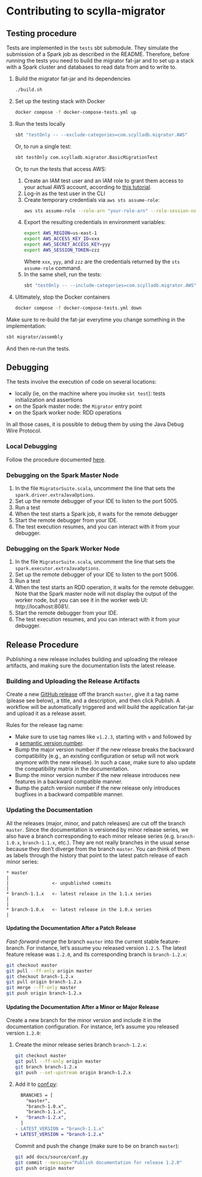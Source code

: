 # Contributing to scylla-migrator

## Testing procedure

Tests are implemented in the `tests` sbt submodule. They simulate the submission of a Spark job as described in the README. Therefore, before running the tests you need to build the migrator fat-jar and to set up a stack with a Spark cluster and databases to read data from and to write to.

1. Build the migrator fat-jar and its dependencies

   ~~~ sh
   ./build.sh
   ~~~
   
2. Set up the testing stack with Docker
   
   ~~~ sh
   docker compose -f docker-compose-tests.yml up
   ~~~

3. Run the tests locally

   ~~~ sh
   sbt "testOnly -- --exclude-categories=com.scylladb.migrator.AWS"
   ~~~

   Or, to run a single test:

   ~~~ sh
   sbt testOnly com.scylladb.migrator.BasicMigrationTest
   ~~~

   Or, to run the tests that access AWS:

   1. Create an IAM test user and an IAM role to grant them access to your actual AWS account, according to [this tutorial](https://docs.aws.amazon.com/IAM/latest/UserGuide/tutorial_cross-account-with-roles.html).
   2. Log-in as the test user in the CLI
   3. Create temporary credentials via `aws sts assume-role`:
      ~~~ sh
      aws sts assume-role --role-arn "your-role-arn" --role-session-name "scylla-migrator-test"
      ~~~
   4. Export the resulting credentials in environment variables:
      ~~~ sh
      export AWS_REGION=us-east-1
      export AWS_ACCESS_KEY_ID=xxx
      export AWS_SECRET_ACCESS_KEY=yyy
      export AWS_SESSION_TOKEN=zzz
      ~~~
      Where `xxx`, `yyy`, and `zzz` are the credentials returned by the `sts assume-role` command.
   5. In the same shell, run the tests:
      ~~~ sh
      sbt "testOnly -- --include-categories=com.scylladb.migrator.AWS"
      ~~~

4. Ultimately, stop the Docker containers

   ~~~ sh
   docker compose -f docker-compose-tests.yml down
   ~~~

Make sure to re-build the fat-jar everytime you change something in the implementation:

~~~ sh
sbt migrator/assembly
~~~

And then re-run the tests.

## Debugging

The tests involve the execution of code on several locations:
- locally (ie, on the machine where you invoke `sbt test`): tests initialization and assertions
- on the Spark master node: the `Migrator` entry point
- on the Spark worker node: RDD operations

In all those cases, it is possible to debug them by using the Java Debug Wire Protocol.

### Local Debugging

Follow the procedure documented [here](https://stackoverflow.com/a/15505308/561721).

### Debugging on the Spark Master Node

1. In the file `MigratorSuite.scala`, uncomment the line that sets the
   `spark.driver.extraJavaOptions`.
2. Set up the remote debugger of your IDE to listen to the port 5005.
3. Run a test
4. When the test starts a Spark job, it waits for the remote debugger
5. Start the remote debugger from your IDE.
6. The test execution resumes, and you can interact with it from your debugger.

### Debugging on the Spark Worker Node

1. In the file `MigratorSuite.scala`, uncomment the line that sets the
   `spark.executor.extraJavaOptions`.
2. Set up the remote debugger of your IDE to listen to the port 5006.
3. Run a test
4. When the test starts an RDD operation, it waits for the remote debugger.
   Note that the Spark master node will not display the output of the worker node,
   but you can see it in the worker web UI: http://localhost:8081/.
5. Start the remote debugger from your IDE.
6. The test execution resumes, and you can interact with it from your debugger.

## Release Procedure

Publishing a new release includes building and uploading the release artifacts, and making sure the documentation lists the latest release.

### Building and Uploading the Release Artifacts

Create a new [GitHub release](https://github.com/scylladb/scylla-migrator/releases) off the branch `master`, give it a tag name (please see below), a title, and a description, and then click Publish. A workflow will be automatically triggered and will build the application fat-jar and upload it as a release asset.

Rules for the release tag name:
- Make sure to use tag names like `v1.2.3`, starting with `v` and followed by a [semantic version number](https://semver.org/).
- Bump the major version number if the new release breaks the backward compatibility (e.g., an existing configuration or setup will not work anymore with the new release). In such a case, make sure to also update the compatibility matrix in the documentation.
- Bump the minor version number if the new release introduces new features in a backward compatible manner.
- Bump the patch version number if the new release only introduces bugfixes in a backward compatible manner.

### Updating the Documentation

All the releases (major, minor, and patch releases) are cut off the branch `master`. Since the documentation is versioned by minor release series, we also have a branch corresponding to each minor release series (e.g. `branch-1.0.x`, `branch-1.1.x`, etc.). They are not really branches in the usual sense because they don’t diverge from the branch `master`. You can think of them as labels through the history that point to the latest patch release of each minor series:

~~~ text
* master
|
|                <- unpublished commits
|
* branch-1.1.x   <- latest release in the 1.1.x series
|
|
* branch-1.0.x   <- latest release in the 1.0.x series
|
~~~

#### Updating the Documentation After a Patch Release

_Fast-forward-merge_ the branch `master` into the current stable feature-branch. For instance, let’s assume you released version `1.2.5`. The latest feature release was `1.2.0`, and its corresponding branch is `branch-1.2.x`:

~~~ sh
git checkout master
git pull --ff-only origin master
git checkout branch-1.2.x
git pull origin branch-1.2.x
git merge --ff-only master
git push origin branch-1.2.x
~~~

#### Updating the Documentation After a Minor or Major Release

Create a new branch for the minor version and include it in the documentation configuration. For instance, let’s assume you released version `1.2.0`:

1. Create the minor release series branch `branch-1.2.x`:

   ~~~ sh
   git checkout master
   git pull --ff-only origin master
   git branch branch-1.2.x
   git push --set-upstream origin branch-1.2.x
   ~~~

2. Add it to [conf.py](docs/source/conf.py):

   ~~~ diff
     BRANCHES = [
       "master",
       "branch-1.0.x",
       "branch-1.1.x",
   +   "branch-1.2.x",
     ]
   - LATEST_VERSION = "branch-1.1.x"
   + LATEST_VERSION = "branch-1.2.x"
   ~~~

   Commit and push the change (make sure to be on branch `master`):

   ~~~ sh
   git add docs/source/conf.py
   git commit --message="Publish documentation for release 1.2.0"
   git push origin master
   ~~~
